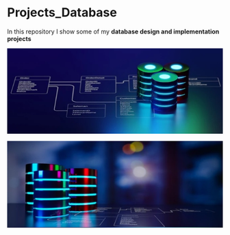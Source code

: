 # Projects_Database
In this repository I show some of my **database design and implementation projects**

![Projects_Database](https://github.com/nelsonss/Projects_Database/blob/main/Project01/content/database01.jpg)

![Projects_Database](https://github.com/nelsonss/Projects_Database/blob/main/Project01/content/database02.jpg)
